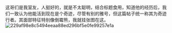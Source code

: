 这哥们是我室友，人挺好的，就是不太聪明，结合标题食用，知道他的经历后，我们一致认为他能活到现在是个奇迹，尽管有别的雅号，但这篇帖子统一称其为奇迹行者。其面部特征特别像倒霉熊，我就挂张图在这。
![229af98e8c5494eeaa88ed296bf5e0fe99257e1a](229af98e8c5494eeaa88ed296bf5e0fe99257e1a.jpg)
